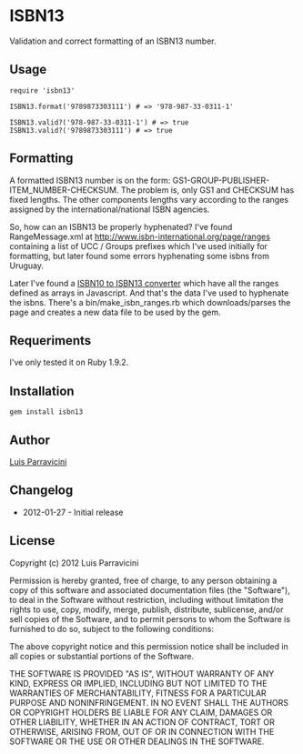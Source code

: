 # ISBN13

Validation and correct formatting of an ISBN13 number.

## Usage

    require 'isbn13'

    ISBN13.format('9789873303111') # => '978-987-33-0311-1'

    ISBN13.valid?('978-987-33-0311-1') # => true
    ISBN13.valid?('9789873303111') # => true


## Formatting

A formatted ISBN13 number is on the form: GS1-GROUP-PUBLISHER-ITEM_NUMBER-CHECKSUM. The problem is, only GS1 and CHECKSUM has fixed lengths. The other components lengths vary according to the ranges assigned by the international/national ISBN agencies.

So, how can an ISBN13 be properly hyphenated? I've found RangeMessage.xml at http://www.isbn-international.org/page/ranges containing a list of UCC / Groups prefixes which I've used initially for formatting, but later found some errors hyphenating some isbns from Uruguay.

Later I've found a [ISBN10 to ISBN13 converter](http://www.isbn-international.org/ia/isbncvt) which have all the ranges defined as arrays in Javascript. And that's the data I've used to hyphenate the isbns. There's a bin/make_isbn_ranges.rb which downloads/parses the page and creates a new data file to be used by the gem.

## Requeriments

I've only tested it on Ruby 1.9.2.

## Installation

    gem install isbn13

## Author

[Luis Parravicini](mailto:lparravi@gmail.com)

## Changelog

* 2012-01-27 - Initial release

## License

Copyright (c) 2012 Luis Parravicini

Permission is hereby granted, free of charge, to any person obtaining a copy of
this software and associated documentation files (the "Software"), to deal in
the Software without restriction, including without limitation the rights to
use, copy, modify, merge, publish, distribute, sublicense, and/or sell copies of
the Software, and to permit persons to whom the Software is furnished to do so,
subject to the following conditions:

The above copyright notice and this permission notice shall be included in all
copies or substantial portions of the Software.

THE SOFTWARE IS PROVIDED "AS IS", WITHOUT WARRANTY OF ANY KIND, EXPRESS OR
IMPLIED, INCLUDING BUT NOT LIMITED TO THE WARRANTIES OF MERCHANTABILITY, FITNESS
FOR A PARTICULAR PURPOSE AND NONINFRINGEMENT. IN NO EVENT SHALL THE AUTHORS OR
COPYRIGHT HOLDERS BE LIABLE FOR ANY CLAIM, DAMAGES OR OTHER LIABILITY, WHETHER
IN AN ACTION OF CONTRACT, TORT OR OTHERWISE, ARISING FROM, OUT OF OR IN
CONNECTION WITH THE SOFTWARE OR THE USE OR OTHER DEALINGS IN THE SOFTWARE.
